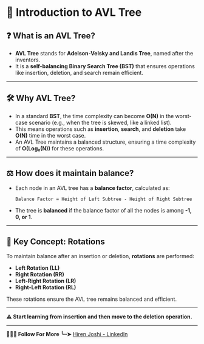 # 🌳 Introduction to AVL Tree

## ❓ What is an AVL Tree?  
- **AVL Tree** stands for **Adelson-Velsky and Landis Tree**, named after the inventors.  
- It is a **self-balancing Binary Search Tree (BST)** that ensures operations like insertion, deletion, and search remain efficient.

---

## 🛠️ Why AVL Tree?  
- In a standard **BST**, the time complexity can become **O(N)** in the worst-case scenario (e.g., when the tree is skewed, like a linked list).  
- This means operations such as **insertion**, **search**, and **deletion** take **O(N)** time in the worst case.  
- An AVL Tree maintains a balanced structure, ensuring a time complexity of **O(Log₂(N))** for these operations.

---

## ⚖️ How does it maintain balance?  
- Each node in an AVL tree has a **balance factor**, calculated as:  
  ```text
  Balance Factor = Height of Left Subtree - Height of Right Subtree
- The tree is **balanced** if the balance factor of all the nodes is among **-1, 0, or 1**.

---

## 🔄 Key Concept: Rotations  
To maintain balance after an insertion or deletion, **rotations** are performed:  

- **Left Rotation (LL)**  
- **Right Rotation (RR)**  
- **Left-Right Rotation (LR)**  
- **Right-Left Rotation (RL)**  

These rotations ensure the AVL tree remains balanced and efficient.  

---

**⚠️ Start learning from insertion and then move to the deletion operation.**

---

**🎯🤝🏻 Follow For More ╰┈➤** [Hiren Joshi - LinkedIn](https://www.linkedin.com/in/hirenjoshi1630/) <br>
